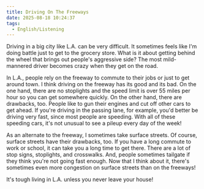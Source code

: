 ```yaml
---
title: Driving On The Freeways
date: 2025-08-18 10:24:37
tags: 
  - English/Listening
---
```

Driving in a big city like L.A. can be very difficult. It sometimes feels like I'm doing battle just to get to the grocery store. What is it about getting behind the wheel that brings out people's aggressive side? The most mild-mannered driver becomes crazy when they get on the road.

In L.A., people rely on the freeway to commute to their jobs or just to get around town. I think driving on the freeway has its good and its bad. On the one hand, there are no stoplights and the speed limit is over 55 miles per hour so you can get somewhere quickly. On the other hand, there are drawbacks, too. People like to gun their engines and cut off other cars to get ahead. If you're driving in the passing lane, for example, you'd better be driving very fast, since most people are speeding. With all of these speeding cars, it's not unusual to see a pileup every day of the week!

As an alternate to the freeway, I sometimes take surface streets. Of course, surface streets have their drawbacks, too. If you have a long commute to work or school, it can take you a long time to get there. There are a lot of stop signs, stoplights, and crosswalks. And, people sometimes tailgate if they think you're not going fast enough. Now that I think about it, there's sometimes even more congestion on surface streets than on the freeways!

It's tough living in L.A. unless you never leave your house!
